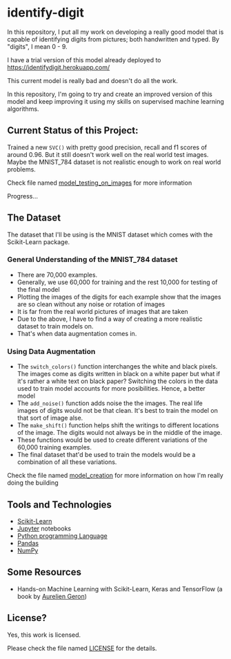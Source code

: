# identify-digit
In this repository, I put all my work on developing a really good model that is capable of identifying digits from pictures; both handwritten and typed. By "digits", I mean 0 - 9.

I have a trial version of this model already deployed to https://identifydigit.herokuapp.com/

This current model is really bad and doesn't do all the work. 

In this repository, I'm going to try and create an improved version of this model and keep improving it using my skills on supervised machine learning algorithms.

## Current Status of this Project:
Trained a new `SVC()` with pretty good precision, recall and f1 scores of around 0.96. But it still doesn't work well on the real world test images. Maybe the MNIST_784 dataset is not realistic enough to work on real world problems.

Check file named [model_testing_on_images](./model/model_testing_on_images.ipynb) for more information

Progress...

## The Dataset
The dataset that I'll be using is the MNIST dataset which comes with the Scikit-Learn package.

### General Understanding of the MNIST_784 dataset
- There are 70,000 examples. 
- Generally, we use 60,000 for training and the rest 10,000 for testing of the final model
- Plotting the images of the digits for each example show that the images are so clean without any noise or rotation of images
- It is far from the real world pictures of images that are taken
- Due to the above, I have to find a way of creating a more realistic dataset to train models on.
- That's when data augmentation comes in.

### Using Data Augmentation
- The `switch_colors()` function interchanges the white and black pixels. The images come as digits written in black on a white paper but what if it's rather a white text on black paper? Switching the colors in the data used to train model accounts for more posibilities. Hence, a better model
- The `add_noise()` function adds noise the the images. The real life images of digits would not be that clean. It's best to train the model on that sort of image alse.
- The `make_shift()` function helps shift the writings to different locations of the image. The digits would not always be in the middle of the image.
- These functions would be used to create different variations of the 60,000 training examples.
- The final dataset that'd be used to train the models would be a combination of all these variations.

Check the file named [model_creation](./model/model_creation.ipynb) for more information on how I'm really doing the building

## Tools and Technologies
- [Scikit-Learn](https://scikit-learn.org/)
- [Jupyter](https://www.jupyter.org/) notebooks
- [Python programming Language](https://www.python.org/)
- [Pandas](https://pandas.pydata.org/)
- [NumPy](https://numpy.org/)

## Some Resources
- Hands-on Machine Learning with Scikit-Learn, Keras and TensorFlow (a book by [Aurelien Geron](https://www.twitter.com/aureliengeron))

## License?
Yes, this work is licensed. 

Please check the file named [LICENSE](./LICENSE) for the details.
